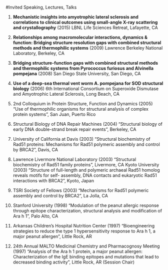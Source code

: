 #Invited Speaking, Lectures, Talks
1. **Mechanistic insights into amyotrophic lateral sclerosis and correlations to clinical outcomes using small-angle X-ray scattering and crystallography** (2015) LBNL Life Sciences Retreat, Lafayette, CA

2. **Relationships among macromolecular interactions, dynamics & function: Bridging structure resolution gaps with combined structural methods and thermophilic systems** (2009) Lawrence Berkeley National Laboratory, Berkeley, CA

3. **Bridging structure-function gaps with combined structural methods and thermophilic systems from Pyrococcus furiosus and Alvinella pompejana**
(2008) San Diego State University, San Diego, CA

4. **Use of a deep-sea thermal vent worm A. pompejana for SOD structural biology** 
(2006) 6th International Consortium on Superoxide Dismutase and Amyotrophic Lateral Sclerosis, Long Beach, CA

5. 2nd Colloquium in Protein Structure, Function and Dynamics (2005) “Use of thermophilic organisms for structural analysis of complex protein systems”, San Juan, Puerto Rico

6. Structural Biology of DNA Repair Machines (2004) “Structural biology of early DNA double-strand break repair events”, Berkeley, CA

7. University of California at Davis (2003) “Structural biochemistry of Rad51 proteins: Mechanisms for Rad51 polymeric assembly and control by BRCA2”, Davis, CA

8. Lawrence Livermore National Laboratory (2003) “Structural biochemistry of Rad51 family proteins”, Livermore, CA Kyoto University (2003) “Structure of full-length and polymeric archaeal Rad51 homolog reveals motifs for self-
assembly, DNA contacts and eukaryotic Rad51 interactions with BRCA2”, Kyoto, Japan

9. TSRI Society of Fellows (2003) “Mechanisms for Rad51 polymeric assembly and control by BRCA2”, La Jolla, CA

10. Stanford University (1998) “Modulation of the peanut allergic response through epitope characterization, structural analysis and modification of Ara h 1”, Palo Alto, CA

11. Arkansas Children’s Hospital Nutrition Center (1997) “Bioengineering strategies to reduce the type 1 hypersensitivity response to Ara h 1, a major peanut allergen”, Little Rock, AR

12. 24th Annual MALTO Medicinal Chemistry and Pharmacognosy Meeting (1997) “Analysis of the Ara h 1 protein, a major peanut allergen: Characterization of the IgE binding epitopes and mutations that lead to decreased binding activity”, Little Rock, AR (Session Chair)